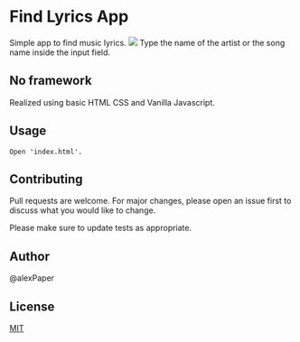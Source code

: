 # Find Lyrics App

Simple app to find music lyrics.
![](img/lyrics.gif)
Type the name of the artist or the song name inside the input field.

## No framework
Realized using basic HTML CSS and Vanilla Javascript.


## Usage
```
Open 'index.html'.
```

## Contributing
Pull requests are welcome. For major changes, please open an issue first to discuss what you would like to change.

Please make sure to update tests as appropriate.

## Author
@alexPaper 

## License
[MIT](https://choosealicense.com/licenses/mit/)